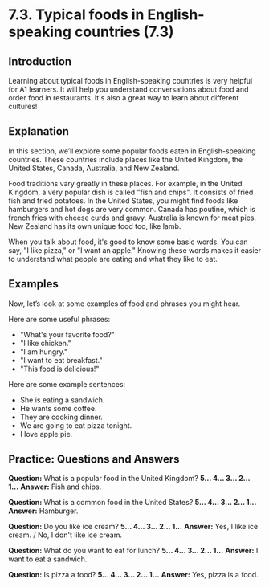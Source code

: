 # 7.3. Typical foods in English-speaking countries (7.3)

## Introduction

Learning about typical foods in English-speaking countries is very helpful for A1 learners. It will help you understand conversations about food and order food in restaurants. It's also a great way to learn about different cultures!

## Explanation

In this section, we’ll explore some popular foods eaten in English-speaking countries. These countries include places like the United Kingdom, the United States, Canada, Australia, and New Zealand.

Food traditions vary greatly in these places. For example, in the United Kingdom, a very popular dish is called "fish and chips". It consists of fried fish and fried potatoes. In the United States, you might find foods like hamburgers and hot dogs are very common. Canada has poutine, which is french fries with cheese curds and gravy. Australia is known for meat pies. New Zealand has its own unique food too, like lamb.

When you talk about food, it's good to know some basic words. You can say, "I like pizza," or "I want an apple." Knowing these words makes it easier to understand what people are eating and what they like to eat.

## Examples

Now, let’s look at some examples of food and phrases you might hear.

Here are some useful phrases:

*   "What's your favorite food?"
*   "I like chicken."
*   "I am hungry."
*   "I want to eat breakfast."
*   "This food is delicious!"

Here are some example sentences:

*   She is eating a sandwich.
*   He wants some coffee.
*   They are cooking dinner.
*   We are going to eat pizza tonight.
*   I love apple pie.

## Practice: Questions and Answers

**Question:** What is a popular food in the United Kingdom?
**5... 4... 3... 2... 1...**
**Answer:** Fish and chips.

**Question:** What is a common food in the United States?
**5... 4... 3... 2... 1...**
**Answer:** Hamburger.

**Question:** Do you like ice cream?
**5... 4... 3... 2... 1...**
**Answer:** Yes, I like ice cream. / No, I don't like ice cream.

**Question:** What do you want to eat for lunch?
**5... 4... 3... 2... 1...**
**Answer:** I want to eat a sandwich.

**Question:** Is pizza a food?
**5... 4... 3... 2... 1...**
**Answer:** Yes, pizza is a food.
